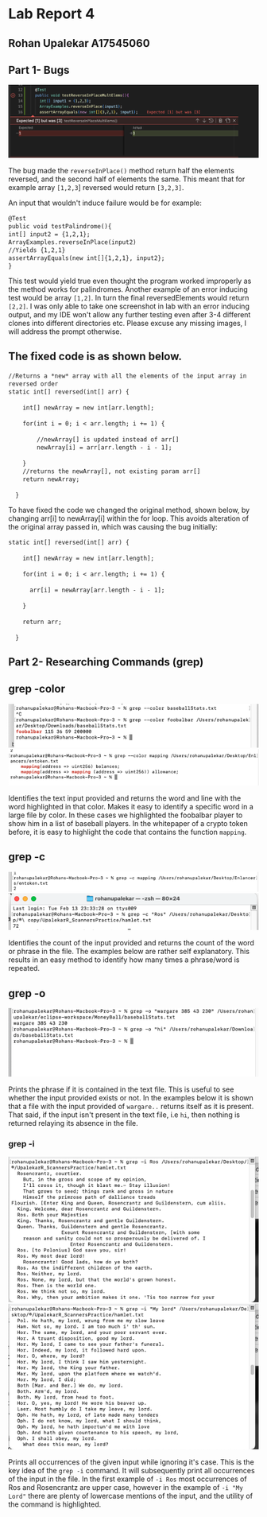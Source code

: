 # Lab Report 4
## Rohan Upalekar A17545060

## Part 1- Bugs


![Image](reverseInPlaceBug.png)

The bug made the `reverseInPlace()` method return half the elements reversed, and the second half of elements the same. This meant that for example array `[1,2,3`] reversed would return `[3,2,3]`. 

An input that wouldn't induce failure would be for example: 

```
@Test
public void testPalindrome(){
int[] input2 = {1,2,1};
ArrayExamples.reverseInPlace(input2)
//Yields {1,2,1}
assertArrayEquals(new int[]{1,2,1}, input2};
}
```
This test would yield true even thought the program worked improperly as the method works for palindromes. Another example of an error inducing test would be array `[1,2]`. In turn the final reversedElements would return `[2,2]`. I was only able to take one screenshot in lab with an error inducing output, and my IDE won't allow any further testing even after 3-4 different clones into different directories etc. Please excuse any missing images, I will address the prompt otherwise. 



## The fixed code is as shown below.


```
//Returns a *new* array with all the elements of the input array in reversed order
static int[] reversed(int[] arr) {

    int[] newArray = new int[arr.length];

    for(int i = 0; i < arr.length; i += 1) {

        //newArray[] is updated instead of arr[]
        newArray[i] = arr[arr.length - i - 1];

    }
    //returns the newArray[], not existing param arr[]
    return newArray;

  }

```
To have fixed the code we changed the original method, shown below, by changing arr[i] to newArray[i] within the for loop. This avoids alteration of the original array passed in, which was causing the bug initially:


```
static int[] reversed(int[] arr) {

    int[] newArray = new int[arr.length];

    for(int i = 0; i < arr.length; i += 1) {

      arr[i] = newArray[arr.length - i - 1];

    }

    return arr;

  }

```


## Part 2- Researching Commands (grep)
## grep -color

![Image](grep11.png)
![Image](grep12.png)


Identifies the text input provided and returns the word and line with the word highlighted in that color. Makes it easy to identify a specific word in a large file by color. In these cases we highlighted the foobalbar player to show him in a list of baseball players. In the whitepaper of a crypto token before, it is easy to highlight the code that contains the function `mapping`. 
## grep -c

![Image](grep21.png)
![Image](grep222.png)


Identifies the count of the input provided and returns the count of the word or phrase in the file. The examples below are rather self explanatory. This results in an easy method to identify how many times a phrase/word is repeated. 


## grep -o

![Image](grep31.png)

Prints the phrase if it is contained in the text file. This is useful to see whether the input provided exists or not. In the examples below it is shown that a file with the input provided of `wargare..` returns itself as it is present. That said, if the input isn't present in the text file, i.e `hi`, then nothing is returned relaying its absence in the file. 

### grep -i


![Image](grep41.png)
![Image](grep42.png)

Prints all occurrences of the given input while ignoring it's case. This is the key idea of the `grep -i` command. It will subsequently print all occurrences of the input in the file. In the first example of `-i Ros` most occurrences of Ros and Rosencrantz are upper case, however in the example of `-i "My Lord"` there are plenty of lowercase mentions of the input, and the utility of the command is highlighted. 
